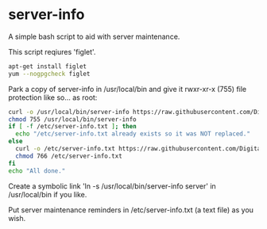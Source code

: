 # server-info
A simple bash script to aid with server maintenance.

This script reqiures 'figlet'.
```bash
apt-get install figlet
yum --nogpgcheck figlet
```

Park a copy of server-info in /usr/local/bin and give it rwxr-xr-x (755) file protection like so... as root:

```bash
curl -o /usr/local/bin/server-info https://raw.githubusercontent.com/DigitalGrinnell/server-info/master/server-info
chmod 755 /usr/local/bin/server-info
if [ -f /etc/server-info.txt ]; then
  echo "/etc/server-info.txt already exists so it was NOT replaced."
else
  curl -o /etc/server-info.txt https://raw.githubusercontent.com/DigitalGrinnell/server-info/master/server-info.txt
  chmod 766 /etc/server-info.txt
fi
echo "All done."

```

Create a symbolic link 'ln -s /usr/local/bin/server-info server' in /usr/local/bin if you like.

Put server maintenance reminders in /etc/server-info.txt (a text file) as you wish.
